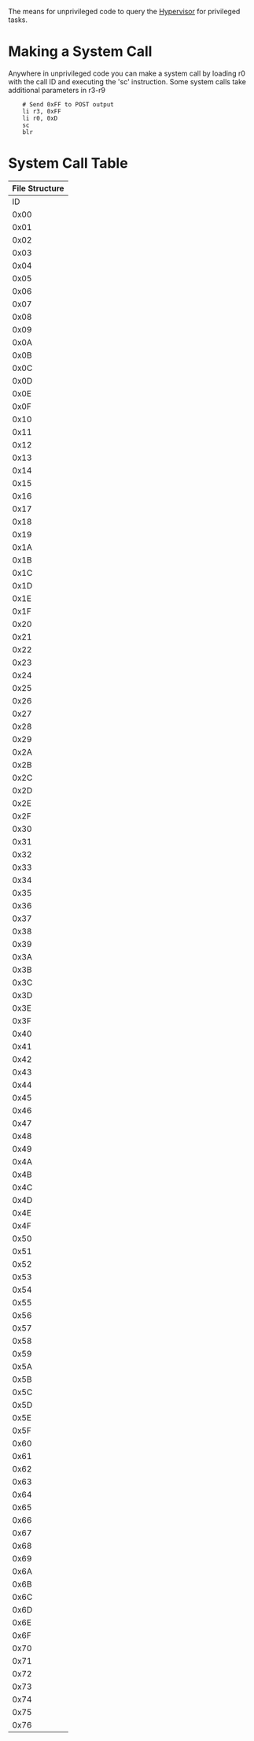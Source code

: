 The means for unprivileged code to query the
[Hypervisor](Hypervisor "wikilink") for privileged tasks.

# Making a System Call

Anywhere in unprivileged code you can make a system call by loading r0
with the call ID and executing the 'sc' instruction. Some system calls
take additional parameters in r3-r9

``` 
    # Send 0xFF to POST output
    li r3, 0xFF
    li r0, 0xD
    sc
    blr
```

# System Call Table

| File Structure |
| -------------- |
| ID             |
| 0x00           |
| 0x01           |
| 0x02           |
| 0x03           |
| 0x04           |
| 0x05           |
| 0x06           |
| 0x07           |
| 0x08           |
| 0x09           |
| 0x0A           |
| 0x0B           |
| 0x0C           |
| 0x0D           |
| 0x0E           |
| 0x0F           |
| 0x10           |
| 0x11           |
| 0x12           |
| 0x13           |
| 0x14           |
| 0x15           |
| 0x16           |
| 0x17           |
| 0x18           |
| 0x19           |
| 0x1A           |
| 0x1B           |
| 0x1C           |
| 0x1D           |
| 0x1E           |
| 0x1F           |
| 0x20           |
| 0x21           |
| 0x22           |
| 0x23           |
| 0x24           |
| 0x25           |
| 0x26           |
| 0x27           |
| 0x28           |
| 0x29           |
| 0x2A           |
| 0x2B           |
| 0x2C           |
| 0x2D           |
| 0x2E           |
| 0x2F           |
| 0x30           |
| 0x31           |
| 0x32           |
| 0x33           |
| 0x34           |
| 0x35           |
| 0x36           |
| 0x37           |
| 0x38           |
| 0x39           |
| 0x3A           |
| 0x3B           |
| 0x3C           |
| 0x3D           |
| 0x3E           |
| 0x3F           |
| 0x40           |
| 0x41           |
| 0x42           |
| 0x43           |
| 0x44           |
| 0x45           |
| 0x46           |
| 0x47           |
| 0x48           |
| 0x49           |
| 0x4A           |
| 0x4B           |
| 0x4C           |
| 0x4D           |
| 0x4E           |
| 0x4F           |
| 0x50           |
| 0x51           |
| 0x52           |
| 0x53           |
| 0x54           |
| 0x55           |
| 0x56           |
| 0x57           |
| 0x58           |
| 0x59           |
| 0x5A           |
| 0x5B           |
| 0x5C           |
| 0x5D           |
| 0x5E           |
| 0x5F           |
| 0x60           |
| 0x61           |
| 0x62           |
| 0x63           |
| 0x64           |
| 0x65           |
| 0x66           |
| 0x67           |
| 0x68           |
| 0x69           |
| 0x6A           |
| 0x6B           |
| 0x6C           |
| 0x6D           |
| 0x6E           |
| 0x6F           |
| 0x70           |
| 0x71           |
| 0x72           |
| 0x73           |
| 0x74           |
| 0x75           |
| 0x76           |
